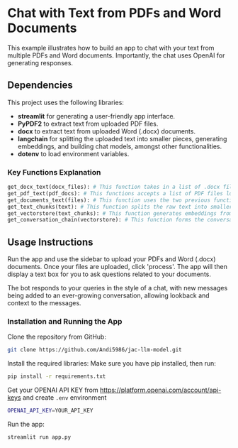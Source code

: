 # Chat with Text from PDFs and Word Documents

This example illustrates how to build an app to chat with your text from multiple PDFs and Word documents. Importantly, the chat uses OpenAI for generating responses.

## Dependencies

This project uses the following libraries:

- **streamlit** for generating a user-friendly app interface.
- **PyPDF2** to extract text from uploaded PDF files.
- **docx** to extract text from uploaded Word (.docx) documents.
- **langchain** for splitting the uploaded text into smaller pieces, generating embeddings, and building chat models, amongst other functionalities.
- **dotenv** to load environment variables.

### Key Functions Explanation

```python
get_docx_text(docx_files): # This function takes in a list of .docx files loaded into the browser and reads the text from each file, appending it to a text string which is returned.
get_pdf_text(pdf_docs): # This functions accepts a list of PDF files loaded into the browser and using PyPDF2, retrieves the text from each page of the documents and appends it to a text string which is then returned.
get_documents_text(files): # This function uses the two previous functions to fetch texts from the provided PDF and Word files.
get_text_chunks(text): # This function splits the raw text into smaller text chunks suitable for conversational models.
get_vectorstore(text_chunks): # This function generates embeddings from the text chunks.
get_conversation_chain(vectorstore): # This function forms the conversational chain which will be used when communicating with the user.
```

## Usage Instructions
Run the app and use the sidebar to upload your PDFs and Word (.docx) documents. Once your files are uploaded, click 'process'. The app will then display a text box for you to ask questions related to your documents.

The bot responds to your queries in the style of a chat, with new messages being added to an ever-growing conversation, allowing lookback and context to the messages.

### Installation and Running the App

Clone the repository from GitHub:

```bash
git clone https://github.com/Andi5986/jac-llm-model.git
```

Install the required libraries:
Make sure you have pip installed, then run:

```bash
pip install -r requirements.txt
```

Get your OPENAI API KEY from https://platform.openai.com/account/api-keys and create `.env` environment

```bash
OPENAI_API_KEY=YOUR_API_KEY
```

Run the app:

```bash
streamlit run app.py
```